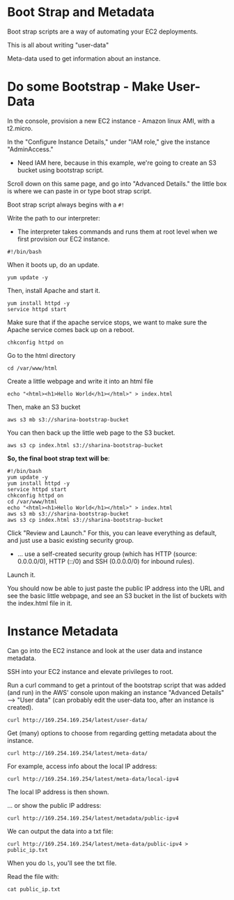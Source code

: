 # Boot Strap and Metadata
Boot strap scripts are a way of automating your EC2 deployments.

This is all about writing "user-data"

Meta-data used to get information about an instance.

# Do some Bootstrap - Make User-Data
In the console, provision a new EC2 instance - Amazon linux AMI, with a t2.micro.

In the "Configure Instance Details," under "IAM role," give the instance "AdminAccess."
* Need IAM here, because in this example, we're going to create an S3 bucket using bootstrap script.

Scroll down on this same page, and go into "Advanced Details." the little box is where we can paste in or type boot strap script. 

Boot strap script always begins with a `#!`

Write the path to our interpreter:
* The interpreter takes commands and runs them at root level when we first provision our EC2 instance.
```
#!/bin/bash
```

When it boots up, do an update.
```
yum update -y
```

Then, install Apache and start it.
```
yum install httpd -y
service httpd start
```

Make sure that if the apache service stops, we want to make sure the Apache service comes back up on a reboot. 
```
chkconfig httpd on
```

Go to the html directory
```
cd /var/www/html
```

Create a little webpage and write it into an html file
```
echo "<html><h1>Hello World</h1></html>" > index.html
```

Then, make an S3 bucket
```
aws s3 mb s3://sharina-bootstrap-bucket
```

You can then back up the little web page to the S3 bucket.
```
aws s3 cp index.html s3://sharina-bootstrap-bucket
```

**So, the final boot strap text will be**:
```
#!/bin/bash
yum update -y
yum install httpd -y
service httpd start
chkconfig httpd on
cd /var/www/html
echo "<html><h1>Hello World</h1></html>" > index.html
aws s3 mb s3://sharina-bootstrap-bucket
aws s3 cp index.html s3://sharina-bootstrap-bucket
```

Click "Review and Launch." For this, you can leave everything as default, and just use a basic existing security group.
*  ... use a self-created security group (which has HTTP (source: 0.0.0.0/0), HTTP (::/0) and SSH (0.0.0.0/0) for inbound rules).

Launch it. 

You should now be able to just paste the public IP address into the URL and see the basic little webpage, and see an S3 bucket in the list of buckets with the index.html file in it. 

# Instance Metadata
Can go into the EC2 instance and look at the user data and instance metadata.

SSH into your EC2 instance and elevate privileges to root. 

Run a curl command to get a printout of the bootstrap script that was added (and run) in the AWS' console upon making an instance "Advanced Details" --> "User data" (can probably edit the user-data too, after an instance is created).
```
curl http://169.254.169.254/latest/user-data/
```

Get (many) options to choose from regarding getting metadata about the instance.
```
curl http://169.254.169.254/latest/meta-data/
```

For example, access info about the local IP address:
```
curl http://169.254.169.254/latest/meta-data/local-ipv4
```
The local IP address is then shown. 

... or show the public IP address:
```
curl http://169.254.169.254/latest/metadata/public-ipv4
```


We can output the data into a txt file:
```
curl http://169.254.169.254/latest/meta-data/public-ipv4 > public_ip.txt
```

When you do `ls`, you'll see the txt file.

Read the file with:
```
cat public_ip.txt
```

